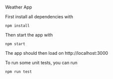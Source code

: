 Weather App

First install all dependencies with 
```
npm install
```
Then start the app with 
```
npm start
```
The app should then load on http://localhost:3000

To run some unit tests, you can run
```
npm run test
```

